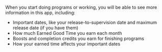 When you start doing programs or working, you will be able to see more information in this app, including:

- Important dates, like your release-to-supervision date and maximum release date (if you have them)
- How much Earned Good Time you earn each month
- Boosts and completion credits you earn for finishing programs
- How your earned time affects your important dates
